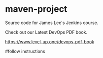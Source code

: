# maven-project
Source code for James Lee's Jenkins course.

Check out our Latest DevOps PDF book.

https://www.level-up.one/devops-pdf-book

#follow instructions
